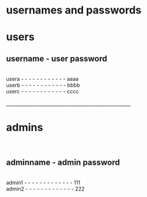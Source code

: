 # usernames and passwords </br>
<h1>users</h1> 
<h2>username  -   user password</h2> </br>
usera - - - - -  - - - - - - - aaaa  </br>
userb - - -  - - - - - - - - - bbbb   </br>
userc - - -  - - - - - - - - - cccc    </br>
</br>
_____________________________________________________
<h1>admins</h1></br>
<h2>adminname - admin password</h2></br>
admin1 - - - - - - - - - - - - -  111   </br>
admin2 - - - - - - - - - - - - -  222   </br>

